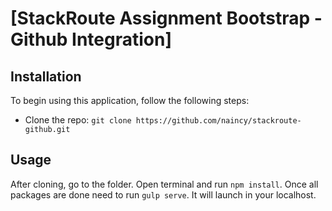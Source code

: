 # [StackRoute Assignment Bootstrap - Github Integration]

## Installation

To begin using this application, follow the following steps:
* Clone the repo: `git clone https://github.com/naincy/stackroute-github.git`

## Usage
After cloning, go to the folder. Open terminal and run `npm install`.
Once all packages are done need to run `gulp serve`. It will launch in your localhost.

